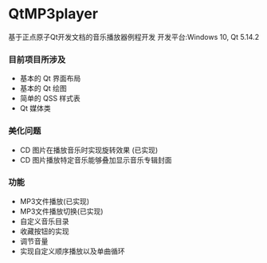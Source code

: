 # QtMP3player
基于正点原子Qt开发文档的音乐播放器例程开发
开发平台:Windows 10, Qt 5.14.2

### 目前项目所涉及

- 基本的 Qt 界面布局
- 基本的 Qt 绘图
- 简单的 QSS 样式表
- Qt 媒体类

### 美化问题

- CD 图片在播放音乐时实现旋转效果 (已实现)
- CD 图片播放特定音乐能够叠加显示音乐专辑封面

### 功能

- MP3文件播放(已实现)
- MP3文件播放切换(已实现)
- 自定义音乐目录
- 收藏按钮的实现
- 调节音量
- 实现自定义顺序播放以及单曲循环
